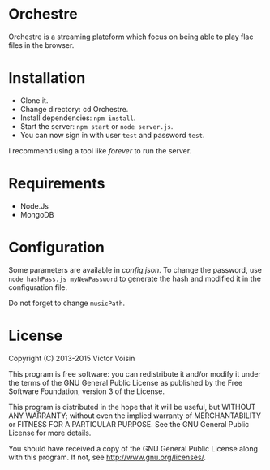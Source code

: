 Orchestre
=========

Orchestre is a streaming plateform which focus on being able to play flac files in the browser.


# Installation

* Clone it.
* Change directory: cd Orchestre.
* Install dependencies: `npm install`.
* Start the server: `npm start` or `node server.js`.
* You can now sign in with user `test` and password `test`.

I recommend using a tool like *forever* to run the server.


# Requirements

* Node.Js
* MongoDB


# Configuration

Some parameters are available in *config.json*. To change the password, use `node hashPass.js myNewPassword` to generate the hash and modified it in the configuration file.

Do not forget to change `musicPath`.


# License

Copyright (C) 2013-2015 Victor Voisin

This program is free software: you can redistribute it and/or modify it under the terms of the GNU General Public License as published by the Free Software Foundation, version 3 of the License.

This program is distributed in the hope that it will be useful, but WITHOUT ANY WARRANTY; without even the implied warranty of MERCHANTABILITY or FITNESS FOR A PARTICULAR PURPOSE. See the GNU General Public License for more details.

You should have received a copy of the GNU General Public License along with this program. If not, see <http://www.gnu.org/licenses/>.

